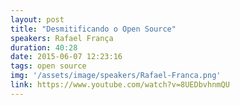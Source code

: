 ```yaml
---
layout: post
title: "Desmitificando o Open Source"
speakers: Rafael França
duration: 40:28
date: 2015-06-07 12:23:16
tags: open source
img: '/assets/image/speakers/Rafael-Franca.png'
link: https://www.youtube.com/watch?v=8UEDbvhnmQU
---
```

